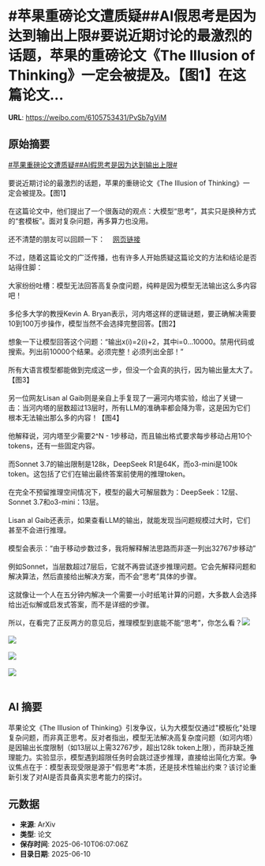 # #苹果重磅论文遭质疑##AI假思考是因为达到输出上限#要说近期讨论的最激烈的话题，苹果的重磅论文《The Illusion of Thinking》一定会被提及。【图1】在这篇论文...

**URL**: https://weibo.com/6105753431/PvSb7gViM

## 原始摘要

<a href="https://m.weibo.cn/search?containerid=231522type%3D1%26t%3D10%26q%3D%23%E8%8B%B9%E6%9E%9C%E9%87%8D%E7%A3%85%E8%AE%BA%E6%96%87%E9%81%AD%E8%B4%A8%E7%96%91%23&amp;extparam=%23%E8%8B%B9%E6%9E%9C%E9%87%8D%E7%A3%85%E8%AE%BA%E6%96%87%E9%81%AD%E8%B4%A8%E7%96%91%23" data-hide=""><span class="surl-text">#苹果重磅论文遭质疑#</span></a><a href="https://m.weibo.cn/search?containerid=231522type%3D1%26t%3D10%26q%3D%23AI%E5%81%87%E6%80%9D%E8%80%83%E6%98%AF%E5%9B%A0%E4%B8%BA%E8%BE%BE%E5%88%B0%E8%BE%93%E5%87%BA%E4%B8%8A%E9%99%90%23&amp;extparam=%23AI%E5%81%87%E6%80%9D%E8%80%83%E6%98%AF%E5%9B%A0%E4%B8%BA%E8%BE%BE%E5%88%B0%E8%BE%93%E5%87%BA%E4%B8%8A%E9%99%90%23" data-hide=""><span class="surl-text">#AI假思考是因为达到输出上限#</span></a><br><br>要说近期讨论的最激烈的话题，苹果的重磅论文《The Illusion of Thinking》一定会被提及。【图1】<br><br>在这篇论文中，他们提出了一个很轰动的观点：大模型“思考”，其实只是换种方式的“套模板”。面对复杂问题，再多算力也没用。<br><br>还不清楚的朋友可以回顾一下：<a href="https://weibo.com/6105753431/PvAACahAY" data-hide=""><span class="url-icon"><img style="width: 1rem;height: 1rem" src="https://h5.sinaimg.cn/upload/2015/09/25/3/timeline_card_small_web_default.png" referrerpolicy="no-referrer"></span><span class="surl-text">网页链接</span></a><br><br>不过，随着这篇论文的广泛传播，也有许多人开始质疑这篇论文的方法和结论是否站得住脚：<br><br>大家纷纷吐槽：模型无法回答高复杂度问题，纯粹是因为模型无法输出这么多内容吧！<br><br>多伦多大学的教授Kevin A. Bryan表示，河内塔这样的逻辑谜题，要正确解决需要10到100万步操作，模型当然不会选择完整回答。【图2】<br><br>想象一下让模型回答这个问题：“输出x(i)=2(i)+2，其中i=0...10000。禁用代码或搜索。列出前10000个结果。必须完整！必须列出全部！”<br><br>所有大语言模型都能做到完成这一步，但没一个会真的执行，因为输出量太大了。【图3】<br><br>另一位网友Lisan al Gaib则是亲自上手复现了一遍河内塔实验，给出了关键一击：当河内塔的层数超过13层时，所有LLM的准确率都会降为零，这是因为它们根本无法输出那么多的内容！【图4】<br><br>他解释说，河内塔至少需要2^N - 1步移动，而且输出格式要求每步移动占用10个tokens，还有一些固定内容。<br><br>而Sonnet 3.7的输出限制是128k，DeepSeek R1是64K，而o3-mini是100k token。这包括了它们在输出最终答案前使用的推理token。<br><br>在完全不预留推理空间情况下，模型的最大可解层数为：DeepSeek：12层、Sonnet 3.7和o3-mini：13层。<br><br>Lisan al Gaib还表示，如果查看LLM的输出，就能发现当问题规模过大时，它们甚至不会进行推理。<br><br>模型会表示：“由于移动步数过多，我将解释解法思路而非逐一列出32767步移动”<br><br>例如Sonnet，当层数超过7层后，它就不再尝试逐步推理问题。它会先解释问题和解决算法，然后直接给出解决方案，而不会“思考”具体的步骤。<br><br>这就像让一个人在五分钟内解决一个需要一小时纸笔计算的问题，大多数人会选择给出近似解或启发式答案，而不是详细的步骤。<br><br>所以，在看完了正反两方的意见后，推理模型到底能不能“思考”，你怎么看？<img style="" src="https://tvax3.sinaimg.cn/large/006Fd7o3gy1i2a4drw5auj30zk0yjarj.jpg" referrerpolicy="no-referrer"><br><br><img style="" src="https://tvax3.sinaimg.cn/large/006Fd7o3gy1i2a4duz3ktj30ri0zkh50.jpg" referrerpolicy="no-referrer"><br><br><img style="" src="https://tvax2.sinaimg.cn/large/006Fd7o3gy1i2a4dys3x8j31bo35gb29.jpg" referrerpolicy="no-referrer"><br><br><img style="" src="https://tvax2.sinaimg.cn/large/006Fd7o3gy1i2a4dz6dj4j30zk0m1qds.jpg" referrerpolicy="no-referrer"><br><br>

## AI 摘要

苹果论文《The Illusion of Thinking》引发争议，认为大模型仅通过"模板化"处理复杂问题，而非真正思考。反对者指出，模型无法解决高复杂度问题（如河内塔）是因输出长度限制（如13层以上需32767步，超出128k token上限），而非缺乏推理能力。实验显示，模型遇到超限任务时会跳过逐步推理，直接给出简化方案。争议焦点在于：模型表现受限是源于"假思考"本质，还是技术性输出约束？该讨论重新引发了对AI是否具备真实思考能力的探讨。

## 元数据

- **来源**: ArXiv
- **类型**: 论文
- **保存时间**: 2025-06-10T06:07:06Z
- **目录日期**: 2025-06-10
